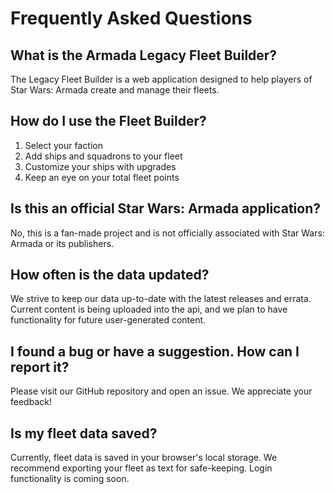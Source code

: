 # Frequently Asked Questions

## What is the Armada Legacy Fleet Builder?

The Legacy Fleet Builder is a web application designed to help players of Star Wars: Armada create and manage their fleets.

## How do I use the Fleet Builder?

1. Select your faction
2. Add ships and squadrons to your fleet
3. Customize your ships with upgrades
4. Keep an eye on your total fleet points

## Is this an official Star Wars: Armada application?

No, this is a fan-made project and is not officially associated with Star Wars: Armada or its publishers.

## How often is the data updated?

We strive to keep our data up-to-date with the latest releases and errata. Current content is being uploaded into the api, and we plan to have functionality for future user-generated content.

## I found a bug or have a suggestion. How can I report it?

Please visit our GitHub repository and open an issue. We appreciate your feedback!

## Is my fleet data saved?

Currently, fleet data is saved in your browser's local storage. We recommend exporting your fleet as text for safe-keeping. Login functionality is coming soon.